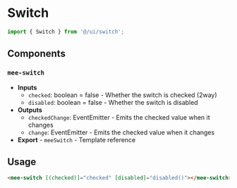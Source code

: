# Switch

```typescript
import { Switch } from '@/ui/switch';
```

## Components

### `mee-switch`

- **Inputs**
  - `checked`: boolean = false - Whether the switch is checked (2way)
  - `disabled`: boolean = false - Whether the switch is disabled
- **Outputs**
  - `checkedChange`: EventEmitter<boolean> - Emits the checked value when it changes
  - `change`: EventEmitter<boolean> - Emits the checked value when it changes
- **Export** - `meeSwitch` - Template reference

## Usage

```html
<mee-switch [(checked)]="checked" [disabled]="disabled()"></mee-switch>
```
